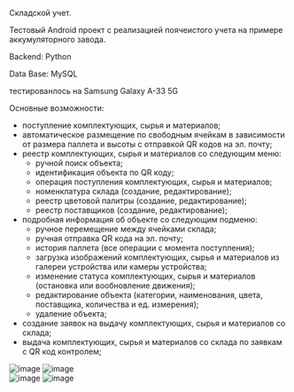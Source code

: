 Складской учет.

Тестовый Android проект с реализацией поячеистого учета на примере аккумуляторного завода.

Backend: Python

Data Base: MySQL

тестированлось на Samsung Galaxy A-33 5G

Основные возможности:
- поступление комплектующих, сырья и материалов;
- автоматическое размещение по свободным ячейкам в зависимости от размера паллета и высоты с отправкой QR кодов на эл. почту;
- реестр комплектующих, сырья и материалов со следующим меню:
    - ручной поиск объекта;
    - идентификация объекта по QR коду;
    - операция поступления комплектующих, сырья и материалов;
    - номенклатура склада (создание, редактирование);
    - реестр цветовой палитры (создание, редактирование);
    - реестр поставщиков (создание, редактирование);
- подробная информация об объекте со следующим подменю:
    - ручное перемещение между ячейками склада;
    - ручная отправка QR кода на эл. почту;
    - история паллета (все операции с момента поступления);
    - загрузка изображений комплектующих, сырья и материалов из галереи устройства или камеры устройства;
    - изменение статуса комплектующих, сырья и материалов (остановка или вообновление движения);
    - редактирование объекта (категории, наименования, цвета, поставщика, количества и ед. измерения);
    - удаление объекта;
- создание заявок на выдачу комплектующих, сырья и материалов со склада;
- выдача комплектующих, сырья и материалов со склада по заявкам с QR код контролем;

![image](https://github.com/SergeiSMV/battery/assets/67837102/7da2d81f-05ef-4292-aa2d-40095f84b88b) 
![image](https://github.com/SergeiSMV/battery/assets/67837102/26d555a3-ce95-4e67-bb6d-d610f6b7da2d)  
![image](https://github.com/SergeiSMV/battery/assets/67837102/6fb1d7a6-807b-4cbe-85ea-9c71b499c6f0)
![image](https://github.com/SergeiSMV/battery/assets/67837102/5e8700b7-3c50-41ec-85fd-7facf70f2614)






